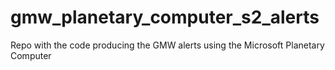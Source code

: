 # gmw_planetary_computer_s2_alerts
Repo with the code producing the GMW alerts using the Microsoft Planetary Computer
